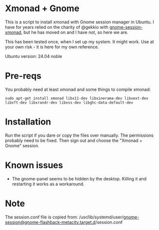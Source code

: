 # Xmonad + Gnome

This is a script to install xmonad with Gnome session manager in Ubuntu. I have for years relied on the charity of @gekkio with [gnome-session-xmonad](https://github.com/Gekkio/gnome-session-xmonad), but he has moved on and I have not, so here we are.

This has been tested once, when I set up my system. It might work. Use at your own risk - it is here for my own reference.

Ubuntu version: 24.04 noble

# Pre-reqs

You probably need at least xmonad and some things to compile xmonad:

```
sudo apt-get install xmonad libx11-dev libxinerama-dev libxext-dev libxft-dev libxrandr-dev libxss-dev libghc-data-default-dev
```

# Installation

Run the script if you dare or copy the files over manually. The permissions probably need to be fixed. Then sign out and choose the "Xmonad + Gnome" session.

# Known issues

* The gnome-panel seems to be hidden by the desktop. Killing it and restarting it works as a workaround.

# Note

The session.conf file is copied from:
/usr/lib/systemd/user/gnome-session@gnome-flashback-metacity.target.d/session.conf
